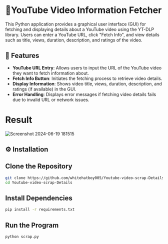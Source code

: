 # 🔎YouTube Video Information Fetcher
This Python application provides a graphical user interface (GUI) for fetching and displaying details about a YouTube video using the YT-DLP library. Users can enter a YouTube URL, click "Fetch Info", and view details such as title, views, duration, description, and ratings of the video.

## 📌 Features
- **YouTube URL Entry**: Allows users to input the URL of the YouTube video they want to fetch information about.
- **Fetch Info Button**: Initiates the fetching process to retrieve video details.
- **Display Information**: Shows video title, views, duration, description, and ratings (if available) in the GUI.
- **Error Handling**: Displays error messages if fetching video details fails due to invalid URL or network issues.
#
# Result
![Screenshot 2024-06-19 181515](https://github.com/whitehatboy005/Youtube-video-scrap-Details/assets/147156726/589c0560-de94-484d-9ad4-3098de98da94)

## ⚙️ Installation

## Clone the Repository
```bash
git clone https://github.com/whitehatboy005/Youtube-video-scrap-Details.git
cd Youtube-video-scrap-Details
```
## Install Dependencies
```bash
pip install -r requirements.txt
```
## Run the Program
```bash
python scrap.py
```
